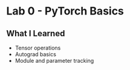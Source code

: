 # Lab 0 - PyTorch Basics

## What I Learned
- Tensor operations
- Autograd basics
- Module and parameter tracking
